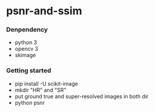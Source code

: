 # psnr-and-ssim
### Denpendency
* python 3
* opencv 3
* skimage

### Getting started
* pip install -U scikit-image
* mkdir "HR" and "SR"
* put ground true and super-resolved images in both dir
* python psnr
